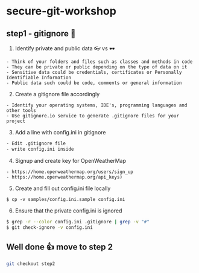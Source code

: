 # secure-git-workshop

## step1 - gitignore 🐝

1. Identify private and public data   👓 vs 🕶️   
```
- Think of your folders and files such as classes and methods in code   
- They can be private or public depending on the type of data on it  
- Sensitive data could be credentials, certificates or Personally Identifiable Information   
- Public data such could be code, comments or general information    
```
   
2. Create a gitignore file accordingly  
``` 
- Identify your operating systems, IDE's, programming languages and other tools      
- Use gitignore.io service to generate .gitignore files for your project   
```

3. Add a line with config.ini in gitignore
```bash
- Edit .gitignore file
- write config.ini inside
```

4. Signup and create key for OpenWeatherMap
```
- https://home.openweathermap.org/users/sign_up
- https://home.openweathermap.org/api_keys)   
```

5. Create and fill out config.ini file locally
```
$ cp -v samples/config.ini.sample config.ini
```

6. Ensure that the private config.ini is ignored
```bash
$ grep -r --color config.ini .gitignore | grep -v "#"
$ git check-ignore -v config.ini
```

## Well done 👍 move to step 2
```bash
git checkout step2
```
